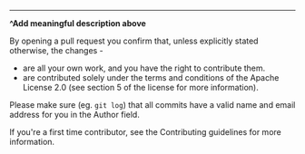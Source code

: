 



---
**^Add meaningful description above**

By opening a pull request you confirm that, unless explicitly stated otherwise, the changes -

 - are all your own work, and you have the right to contribute them.
 - are contributed solely under the terms and conditions of the Apache License 2.0 (see section 5 of the license for more information).

Please make sure (eg. `git log`) that all commits have a valid name and email address for you in the Author field.

If you're a first time contributor, see the Contributing guidelines for more information.

